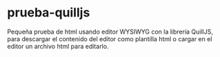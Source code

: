 # prueba-quilljs
Pequeña prueba de html usando editor WYSIWYG con la librería QuillJS, para descargar el contenido del editor como plantilla html o cargar en el editor un archivo html para editarlo.
